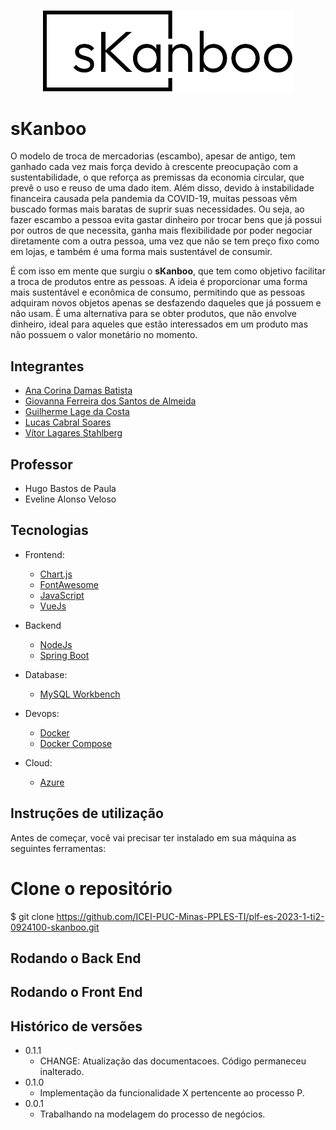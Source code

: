 <h3 align="center">
<img width="400px" src="./docs/imagens/logo.png">
</h3>

# sKanboo

O modelo de troca de mercadorias (escambo), apesar de antigo, tem ganhado cada vez mais força devido à crescente preocupação com a sustentabilidade, o que reforça as premissas da economia circular, que prevê o uso e reuso de uma dado item. Além disso, devido à instabilidade financeira causada pela pandemia da COVID-19, muitas pessoas vêm buscado formas mais baratas de suprir suas necessidades. Ou seja, ao fazer escambo a pessoa evita gastar dinheiro por trocar bens que já possui por outros de que necessita, ganha mais flexibilidade por poder negociar diretamente com a outra pessoa, uma vez que não se tem preço fixo como em lojas, e também é uma forma mais sustentável de consumir.

É com isso em mente que surgiu o **sKanboo**, que tem como objetivo facilitar a troca de produtos entre as pessoas. A ideia é proporcionar uma forma mais sustentável e econômica de consumo, permitindo que as pessoas adquiram novos objetos apenas se desfazendo daqueles que já possuem e não usam. É uma alternativa para se obter produtos, que não envolve dinheiro, ideal para aqueles que estão interessados em um produto mas não possuem o valor monetário no momento.

## Integrantes

* [Ana Corina Damas Batista](https://github.com/corinnnab)
* [Giovanna Ferreira dos Santos de Almeida](https://github.com/giuvanna)
* [Guilherme Lage da Costa](https://github.com/guilhermelcosta)
* [Lucas Cabral Soares](https://github.com/lcsoares2022)
* [Vítor Lagares Stahlberg](https://github.com/VitorLS0)

## Professor

* Hugo Bastos de Paula
* Eveline Alonso Veloso

## Tecnologias
- Frontend:
  - [Chart.js](https://www.chartjs.org/)
  - [FontAwesome](https://fontawesome.com/)
  - [JavaScript](https://www.javascript.com/)
  - [VueJs](https://vuejs.org/)

- Backend
  - [NodeJs](https://nodejs.org/)
  - [Spring Boot](https://spring.io/projects/spring-boot)

- Database:
  - [MySQL Workbench](https://www.mysql.com/products/workbench/)
  
- Devops:
  - [Docker](https://www.docker.com/)
  - [Docker Compose](https://docs.docker.com/compose/)
    
- Cloud:
  - [Azure](https://azure.microsoft.com/) 


## Instruções de utilização

Antes de começar, você vai precisar ter instalado em sua máquina as seguintes ferramentas: <listar ferramentas>

# Clone o repositório 
$ git clone <https://github.com/ICEI-PUC-Minas-PPLES-TI/plf-es-2023-1-ti2-0924100-skanboo.git>

## Rodando o Back End

## Rodando o Front End

## Histórico de versões

* 0.1.1
  * CHANGE: Atualização das documentacoes. Código permaneceu inalterado.
* 0.1.0
  * Implementação da funcionalidade X pertencente ao processo P.
* 0.0.1
  * Trabalhando na modelagem do processo de negócios.
  
